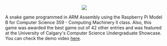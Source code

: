 <p align="center">
  <img src="https://s22.postimg.cc/tcn14tptd/sugar_rush.jpg">
</p>

A snake game programmed in ARM Assembly using the Raspberry Pi Model B for Computer Science 359 - Computing Machinery II class. Also, this game was awarded the best game out of 42 other entries and was featured at the University of Calgary's Computer Science Undergraduate Showcase. You can check the demo video [here](https://www.youtube.com/watch?v=nlRgHqRBk8I).
